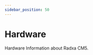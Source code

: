 ```yaml
---
sidebar_position: 50
---
```


# Hardware

Hardware Information about Radxa CM5.

<!-- <DocCardList /> -->
